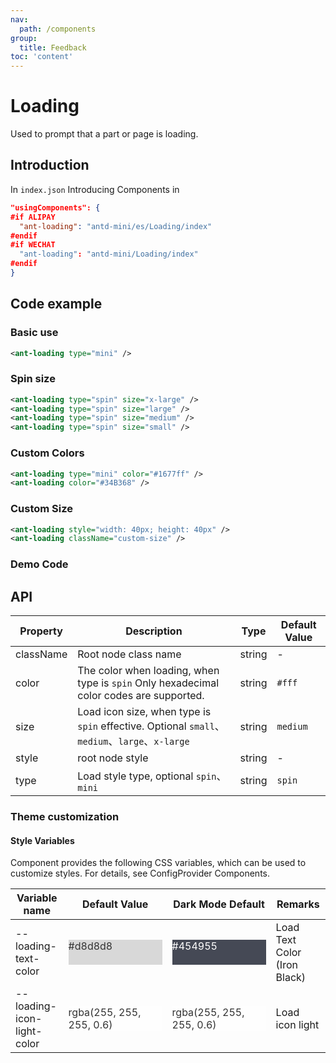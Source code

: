 ```yaml
---
nav:
  path: /components
group:
  title: Feedback
toc: 'content'
---
```


# Loading

Used to prompt that a part or page is loading.

## Introduction

In `index.json` Introducing Components in

```json
"usingComponents": {
#if ALIPAY
  "ant-loading": "antd-mini/es/Loading/index"
#endif
#if WECHAT
  "ant-loading": "antd-mini/Loading/index"
#endif
}
```

## Code example

### Basic use

```xml
<ant-loading type="mini" />
```

### Spin size

```xml
<ant-loading type="spin" size="x-large" />
<ant-loading type="spin" size="large" />
<ant-loading type="spin" size="medium" />
<ant-loading type="spin" size="small" />
```

### Custom Colors

```xml
<ant-loading type="mini" color="#1677ff" />
<ant-loading color="#34B368" />
```

### Custom Size

```xml
<ant-loading style="width: 40px; height: 40px" />
<ant-loading className="custom-size" />
```

### Demo Code

<code src='../../demo/pages/Loading/index' noChangeButton></code>

## API

| Property      | Description                                                                               | Type   | Default Value   |
| --------- | ---------------------------------------------------------------------------------- | ------ | -------- |
| className | Root node class name                                                                         | string | -        |
| color     | The color when loading, when type is `spin` Only hexadecimal color codes are supported.                           | string | `#fff`   |
| size      | Load icon size, when type is `spin` effective. Optional `small`、`medium`、`large`、`x-large` | string | `medium` |
| style     | root node style                                                                       | string | -        |
| type      | Load style type, optional `spin`、`mini`                                                  | string | `spin`   |

### Theme customization

#### Style Variables

Component provides the following CSS variables, which can be used to customize styles. For details, see ConfigProvider Components.

| Variable name                     | Default Value                                                                                                                              | Dark Mode Default                                                                                                                      | Remarks                 |
| -------------------------- | ----------------------------------------------------------------------------------------------------------------------------------- | ----------------------------------------------------------------------------------------------------------------------------------- | -------------------- |
| --loading-text-color       | <div style="width: 150px; height: 40px; background-color: #d8d8d8; color: #333333;">#d8d8d8</div>                                   | <div style="width: 150px; height: 40px; background-color: #454955; color: #ffffff;">#454955</div>                                   | Load Text Color (Iron Black) |
| --loading-icon-light-color | <div style="width: 150px; height: 40px; background-color: rgba(255, 255, 255, 0.6); color: #333333;">rgba(255, 255, 255, 0.6)</div> | <div style="width: 150px; height: 40px; background-color: rgba(255, 255, 255, 0.6); color: #333333;">rgba(255, 255, 255, 0.6)</div> | Load icon light         |
